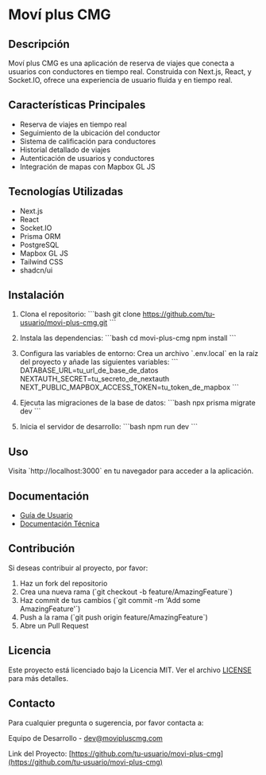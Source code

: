 # Moví plus CMG

## Descripción

Moví plus CMG es una aplicación de reserva de viajes que conecta a usuarios con conductores en tiempo real. Construida con Next.js, React, y Socket.IO, ofrece una experiencia de usuario fluida y en tiempo real.

## Características Principales

- Reserva de viajes en tiempo real
- Seguimiento de la ubicación del conductor
- Sistema de calificación para conductores
- Historial detallado de viajes
- Autenticación de usuarios y conductores
- Integración de mapas con Mapbox GL JS

## Tecnologías Utilizadas

- Next.js
- React
- Socket.IO
- Prisma ORM
- PostgreSQL
- Mapbox GL JS
- Tailwind CSS
- shadcn/ui

## Instalación

1. Clona el repositorio:
   \`\`\`bash
   git clone https://github.com/tu-usuario/movi-plus-cmg.git
   \`\`\`

2. Instala las dependencias:
   \`\`\`bash
   cd movi-plus-cmg
   npm install
   \`\`\`

3. Configura las variables de entorno:
   Crea un archivo \`.env.local\` en la raíz del proyecto y añade las siguientes variables:
   \`\`\`
   DATABASE_URL=tu_url_de_base_de_datos
   NEXTAUTH_SECRET=tu_secreto_de_nextauth
   NEXT_PUBLIC_MAPBOX_ACCESS_TOKEN=tu_token_de_mapbox
   \`\`\`

4. Ejecuta las migraciones de la base de datos:
   \`\`\`bash
   npx prisma migrate dev
   \`\`\`

5. Inicia el servidor de desarrollo:
   \`\`\`bash
   npm run dev
   \`\`\`

## Uso

Visita \`http://localhost:3000\` en tu navegador para acceder a la aplicación.

## Documentación

- [Guía de Usuario](docs/user-guide.md)
- [Documentación Técnica](docs/developer-guide.md)

## Contribución

Si deseas contribuir al proyecto, por favor:

1. Haz un fork del repositorio
2. Crea una nueva rama (\`git checkout -b feature/AmazingFeature\`)
3. Haz commit de tus cambios (\`git commit -m 'Add some AmazingFeature'\`)
4. Push a la rama (\`git push origin feature/AmazingFeature\`)
5. Abre un Pull Request

## Licencia

Este proyecto está licenciado bajo la Licencia MIT. Ver el archivo [LICENSE](LICENSE) para más detalles.

## Contacto

Para cualquier pregunta o sugerencia, por favor contacta a:

Equipo de Desarrollo - dev@movipluscmg.com

Link del Proyecto: [https://github.com/tu-usuario/movi-plus-cmg](https://github.com/tu-usuario/movi-plus-cmg)

